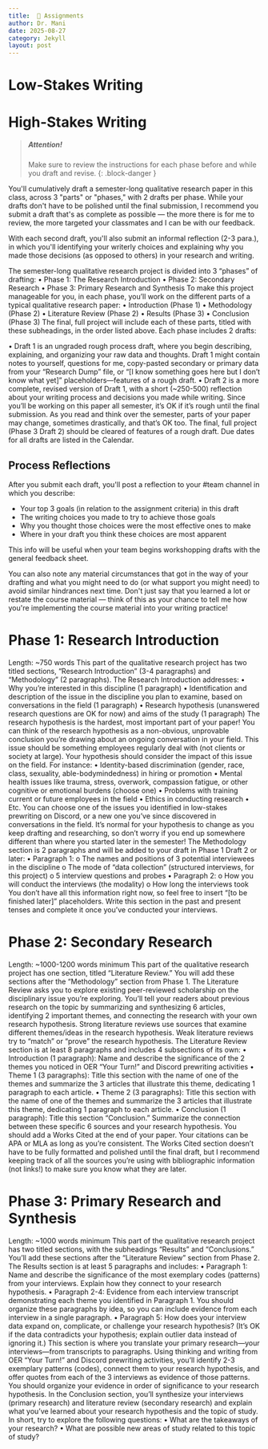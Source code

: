 ```yaml
---
title:  🍎 Assignments
author: Dr. Mani
date: 2025-08-27
category: Jekyll
layout: post
---
```


# Low-Stakes Writing



# High-Stakes Writing

> ##### Attention!
> Make sure to review the instructions for each phase before and while you draft and revise.
{: .block-danger }



You'll cumulatively draft a semester-long qualitative research paper in this class, across 3 "parts" or "phases," with 2 drafts per phase. While your drafts don't have to be polished until the final submission, I recommend you submit a draft that's as complete as possible &mdash; the more there is for me to review, the more targeted your classmates and I can be with our feedback.


With each second draft, you'll also submit an informal reflection (2-3 para.), in which you'll identifying your writerly choices and explaining why you made those decisions (as opposed to others) in your research and writing. 

The semester-long qualitative research project is divided into 3 “phases” of drafting:
•	Phase 1: The Research Introduction
•	Phase 2: Secondary Research
•	Phase 3: Primary Research and Synthesis
To make this project manageable for you, in each phase, you’ll work on the different parts of a typical qualitative research paper:
•	Introduction (Phase 1)
•	Methodology (Phase 2)
•	Literature Review (Phase 2)
•	Results (Phase 3)
•	Conclusion (Phase 3)
The final, full project will include each of these parts, titled with these subheadings, in the order listed above. 
Each phase includes 2 drafts:

•	Draft 1 is an ungraded rough process draft, where you begin describing, explaining, and organizing your raw data and thoughts. Draft 1 might contain notes to yourself, questions for me, copy-pasted secondary or primary data from your “Research Dump” file, or “[I know something goes here but I don’t know what yet]” placeholders—features of a rough draft. 
•	Draft 2 is a more complete, revised version of Draft 1, with a short (~250-500) reflection about your writing process and decisions you made while writing. Since you’ll be working on this paper all semester, it’s OK if it’s rough until the final submission. As you read and think over the semester, parts of your paper may change, sometimes drastically, and that’s OK too. 
The final, full project (Phase 3 Draft 2) should be cleared of features of a rough draft. 
Due dates for all drafts are listed in the Calendar. 

## Process Reflections

After you submit each draft, you'll post a reflection to your #team channel in which you describe:

- Your top 3 goals (in relation to the assignment criteria) in this draft
- The writing choices you made to try to achieve those goals
- Why you thought those choices were the most effective ones to make
- Where in your draft you think these choices are most apparent

This info will be useful when your team begins workshopping drafts with the general feedback sheet. 

You can also note any material circumstances that got in the way of your drafting and what you might need to do (or what support you might need) to avoid similar hindrances next time. Don't just say that you learned a lot or restate the course material &mdash; think of this as your chance to tell me how you're implementing the course material into your writing practice! 

# Phase 1: Research Introduction

Length: ~750 words
This part of the qualitative research project has two titled sections, “Research Introduction” (3-4 paragraphs) and “Methodology” (2 paragraphs). 
The Research Introduction addresses:
•	Why you’re interested in this discipline (1 paragraph)
•	Identification and description of the issue in the discipline you plan to examine, based on conversations in the field (1 paragraph)
•	Research hypothesis (unanswered research questions are OK for now) and aims of the study (1 paragraph)
The research hypothesis is the hardest, most important part of your paper! You can think of the research hypothesis as a non-obvious, unprovable conclusion you’re drawing about an ongoing conversation in your field. This issue should be something employees regularly deal with (not clients or society at large). 
Your hypothesis should consider the impact of this issue on the field. For instance:
•	Identity-based discrimination (gender, race, class, sexuality, able-bodymindedness) in hiring or promotion
•	Mental health issues like trauma, stress, overwork, compassion fatigue, or other cognitive or emotional burdens (choose one)
•	Problems with training current or future employees in the field
•	Ethics in conducting research
•	Etc.
You can choose one of the issues you identified in low-stakes prewriting on Discord, or a new one you’ve since discovered in conversations in the field. It’s normal for your hypothesis to change as you keep drafting and researching, so don’t worry if you end up somewhere different than where you started later in the semester!
The Methodology section is 2 paragraphs and will be added to your draft in Phase 1 Draft 2 or later:
•	Paragraph 1: 
o	The names and positions of 3 potential interviewees in the discipline
o	The mode of “data collection” (structured interviews, for this project)
o	5 interview questions and probes
•	Paragraph 2:
o	How you will conduct the interviews (the modality)
o	How long the interviews took
You don’t have all this information right now, so feel free to insert “[to be finished later]” placeholders. Write this section in the past and present tenses and complete it once you’ve conducted your interviews. 

# Phase 2: Secondary Research

Length: ~1000-1200 words minimum
This part of the qualitative research project has one section, titled “Literature Review.” You will add these sections after the “Methodology” section from Phase 1. 
The Literature Review asks you to explore existing peer-reviewed scholarship on the disciplinary issue you’re exploring. You’ll tell your readers about previous research on the topic by summarizing and synthesizing 6 articles, identifying 2 important themes, and connecting the research with your own research hypothesis. 
Strong literature reviews use sources that examine different themes/ideas in the research hypothesis. Weak literature reviews try to “match” or “prove” the research hypothesis.
The Literature Review section is at least 8 paragraphs and includes 4 subsections of its own:
•	Introduction (1 paragraph): Name and describe the significance of the 2 themes you noticed in OER “Your Turn!” and Discord prewriting activities
•	Theme 1 (3 paragraphs): Title this section with the name of one of the themes and summarize the 3 articles that illustrate this theme, dedicating 1 paragraph to each article.
•	Theme 2 (3 paragraphs): Title this section with the name of one of the themes and summarize the 3 articles that illustrate this theme, dedicating 1 paragraph to each article.
•	Conclusion (1 paragraph): Title this section “Conclusion.” Summarize the connection between these specific 6 sources and your research hypothesis.
You should add a Works Cited at the end of your paper. Your citations can be APA or MLA as long as you’re consistent. The Works Cited section doesn’t have to be fully formatted and polished until the final draft, but I recommend keeping track of all the sources you’re using with bibliographic information (not links!) to make sure you know what they are later.

# Phase 3: Primary Research and Synthesis

Length: ~1000 words minimum
This part of the qualitative research project has two titled sections, with the subheadings “Results” and “Conclusions.” You’ll add these sections after the “Literature Review” section from Phase 2. 
The Results section is at least 5 paragraphs and includes:
•	Paragraph 1: Name and describe the significance of the most exemplary codes (patterns) from your interviews. Explain how they connect to your research hypothesis.
•	Paragraph 2-4: Evidence from each interview transcript demonstrating each theme you identified in Paragraph 1. You should organize these paragraphs by idea, so you can include evidence from each interview in a single paragraph.
•	Paragraph 5: How does your interview data expand on, complicate, or challenge your research hypothesis? (It’s OK if the data contradicts your hypothesis; explain outlier data instead of ignoring it.)
This section is where you translate your primary research—your interviews—from transcripts to paragraphs. Using thinking and writing from OER “Your Turn!” and Discord prewriting activities, you’ll identify 2-3 exemplary patterns (codes), connect them to your research hypothesis, and offer quotes from each of the 3 interviews as evidence of those patterns. You should organize your evidence in order of significance to your research hypothesis.
In the Conclusion section, you’ll synthesize your interviews (primary research) and literature review (secondary research) and explain what you’ve learned about your research hypothesis and the topic of study. In short, try to explore the following questions: 
•	What are the takeaways of your research? 
•	What are possible new areas of study related to this topic of study?

